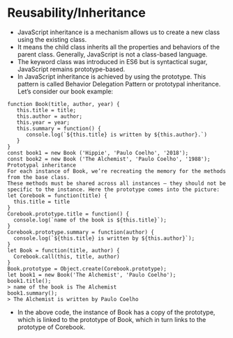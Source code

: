 # Reusability/Inheritance

- JavaScript inheritance is a mechanism allows us to create a new class using the existing class. 
- It means the child class inherits all the properties and behaviors of the parent class.
Generally, JavaScript is not a class-based language. 
- The keyword class was introduced in ES6 but is syntactical sugar, JavaScript remains prototype-based. 
- In JavaScript inheritance is achieved by using the prototype. This pattern is called Behavior Delegation Pattern or prototypal inheritance.
Let’s consider our book example:
```
function Book(title, author, year) { 
   this.title = title; 
   this.author = author; 
   this.year = year;
   this.summary = function() { 
      console.log(`${this.title} is written by ${this.author}.`)
   }
}
const book1 = new Book ('Hippie', 'Paulo Coelho', '2018');
const book2 = new Book ('The Alchemist', 'Paulo Coelho', '1988');
Prototypal inheritance
For each instance of Book, we’re recreating the memory for the methods from the base class. 
These methods must be shared across all instances — they should not be specific to the instance. Here the prototype comes into the picture:
let Corebook = function(title) {
  this.title = title
}
Corebook.prototype.title = function() {
  console.log(`name of the book is ${this.title}`);
}
Corebook.prototype.summary = function(author) {
  console.log(`${this.title} is written by ${this.author}`);
}
let Book = function(title, author) {
  Corebook.call(this, title, author)
}
Book.prototype = Object.create(Corebook.prototype);
let book1 = new Book('The Alchemist', 'Paulo Coelho');
book1.title();
> name of the book is The Alchemist
book1.summary();
> The Alchemist is written by Paulo Coelho

```
- In the above code, the instance of Book has a copy of the prototype, which is linked to the prototype of Book, which in turn links to the prototype of Corebook.
